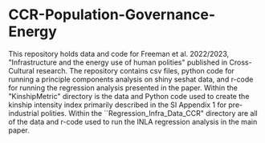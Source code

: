 # CCR-Population-Governance-Energy
This repository holds data and code for Freeman et al. 2022/2023, "Infrastructure and the energy use of human polities" published in Cross-Cultural research. The repository contains csv files, python code for running a principle components analysis on shiny seshat data, and r-code for running the regression analysis presented in the paper.
Within the "KinshipMetric" directory is the data and Python code used to create the kinship intensity index primarily described in the SI Appendix 1 for pre-industrial polities. Within the ``Regression_Infra_Data_CCR" directory are all of the data and r-code used to run the INLA regression analysis in the main paper. 
